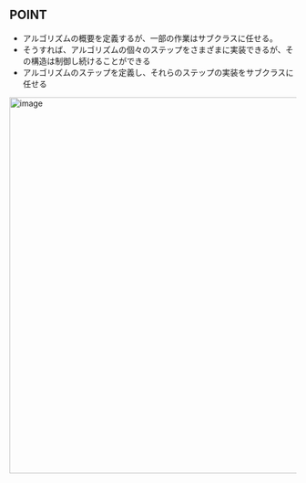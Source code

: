 ## POINT
- アルゴリズムの概要を定義するが、一部の作業はサブクラスに任せる。
- そうすれば、アルゴリズムの個々のステップをさまざまに実装できるが、その構造は制御し続けることができる
- アルゴリズムのステップを定義し、それらのステップの実装をサブクラスに任せる

<img width="659" alt="image" src="https://user-images.githubusercontent.com/50207951/183787251-f291e85e-8c5f-448c-b9c7-25f9e6ebfec3.png">